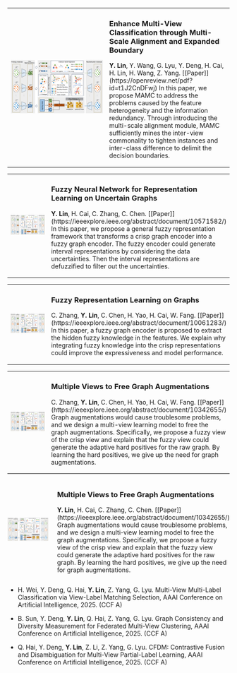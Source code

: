 <table>
  <tr>
    <!-- 左边放图片 -->
    <td width="40%">
      <img src="static/assets/publication/iclr25_enhance_multi_view.png" alt="图1: 论文中的小图" width="100%">
    </td>
    <!-- 右边放论文介绍 -->
    <td width="50%">
      <h3>Enhance Multi-View Classification through Multi-Scale Alignment and Expanded Boundary</h3>
      <p>
        <strong>Y. Lin</strong>, Y. Wang, G. Lyu, Y. Deng, H. Cai, H. Lin, H. Wang, Z. Yang. [[Paper]](https://openreview.net/pdf?id=t1J2CnDFwj)
        In this paper, we propose MAMC to address the problems caused by the feature heterogeneity and the information redundancy. Through introducing the multi-scale alignment module, MAMC sufficiently mines the inter-view commonality to tighten instances and inter-class difference to delimit the decision boundaries.
      </p>
    </td>
  </tr>
</table>

<!-- - <strong>Y. Lin</strong>, Y. Wang, G. Lyu, Y. Deng, H. Cai, H. Lin, H. Wang, Z. Yang. Enhance Multi-View Classification through Multi-Scale Alignment and Expanded Boundary. International Conference on Learning Representations, 2025. (TH-CPL A) [[Paper]](https://openreview.net/pdf?id=t1J2CnDFwj) -->

<table>
  <tr>
    <!-- 左边放图片 -->
    <td width="40%">
      <img src="static/assets/publication/iclr25_enhance_multi_view.png" alt="图1: 论文中的小图" width="100%">
    </td>
    <!-- 右边放论文介绍 -->
    <td width="50%">
      <h3>Fuzzy Neural Network for Representation Learning on Uncertain Graphs</h3>
      <p>
        <strong>Y. Lin</strong>, H. Cai, C. Zhang, C. Chen. [[Paper]](https://ieeexplore.ieee.org/abstract/document/10571582/)
        In this paper, we propose a general fuzzy representation framework that transforms a crisp graph encoder into a fuzzy graph encoder. The fuzzy encoder could generate interval representations by considering the data uncertainties. Then the interval representations are defuzzified to filter out the uncertainties.
      </p>
    </td>
  </tr>
</table>

<!-- - <strong>Y. Lin</strong>, H. Cai, C. Zhang, C. Chen. Fuzzy Neural Network for Representation Learning on Uncertain Graphs, IEEE Transactions on Fuzzy Systems. 32(9): 5259-5271, 2024. (JCR Q1, CCF B) [[Paper]](https://ieeexplore.ieee.org/abstract/document/10571582/) -->

<table>
  <tr>
    <!-- 左边放图片 -->
    <td width="40%">
      <img src="static/assets/publication/iclr25_enhance_multi_view.png" alt="图1: 论文中的小图" width="100%">
    </td>
    <!-- 右边放论文介绍 -->
    <td width="50%">
      <h3>Fuzzy Representation Learning on Graphs</h3>
      <p>
        C. Zhang, <strong>Y. Lin</strong>, C. Chen, H. Yao, H. Cai, W. Fang. [[Paper]](https://ieeexplore.ieee.org/abstract/document/10061283/)
        In this paper, a fuzzy graph encoder is proposed to extract the hidden fuzzy knowledge in the features. We explain why integrating fuzzy knowledge into the crisp representations could improve the expressiveness and model performance.
      </p>
    </td>
  </tr>
</table>

<!-- - C. Zhang, <strong>Y. Lin</strong>, C. Chen, H. Yao, H. Cai, W. Fang. Fuzzy Representation Learning on Graphs, IEEE Transactions on Fuzzy Systems. 31(10): 3358-3370, 2023. (JCR Q1, CCF B) [[Paper]](https://ieeexplore.ieee.org/abstract/document/10061283/) -->

<table>
  <tr>
    <!-- 左边放图片 -->
    <td width="40%">
      <img src="static/assets/publication/iclr25_enhance_multi_view.png" alt="图1: 论文中的小图" width="100%">
    </td>
    <!-- 右边放论文介绍 -->
    <td width="50%">
      <h3>Multiple Views to Free Graph Augmentations</h3>
      <p>
        C. Zhang, <strong>Y. Lin</strong>, C. Chen, H. Yao, H. Cai, W. Fang. [[Paper]](https://ieeexplore.ieee.org/abstract/document/10342655/)
        Graph augmentations would cause troublesome problems, and we design a multi-view learning model to free the graph augmentations. Specifically, we propose a fuzzy view of the crisp view and explain that the fuzzy view could generate the adaptive hard positives for the raw graph. By learning the hard positives, we give up the need for graph augmentations. 
      </p>
    </td>
  </tr>
</table>

<div style="font-size: 14px; display: flex; align-items: center;">
  <!-- 左边放图片 -->
  <div style="flex: 40%; padding-right: 20px;">
    <img src="../static/assets/publication/iclr25_enhance_multi_view.png" alt="图1: 论文中的小图" width="100%">
  </div>
  <!-- 右边放论文介绍 -->
  <div style="flex: 50%;">
      <h3>Multiple Views to Free Graph Augmentations</h3>
      <p>
        <strong>Y. Lin</strong>, H. Cai, C. Zhang, C. Chen. [[Paper]](https://ieeexplore.ieee.org/abstract/document/10342655/)
        Graph augmentations would cause troublesome problems, and we design a multi-view learning model to free the graph augmentations. Specifically, we propose a fuzzy view of the crisp view and explain that the fuzzy view could generate the adaptive hard positives for the raw graph. By learning the hard positives, we give up the need for graph augmentations. 
      </p>
  </div>
</div>

<!-- - <strong>Y. Lin</strong>, H. Cai, C. Zhang, C. Chen. Multiple Views to Free Graph Augmentations, IEEE Transactions on Computational Social Systems. 11(3): 3290-3230, 2024. (JCR Q1, CCF C) [[Paper]](https://ieeexplore.ieee.org/abstract/document/10342655/) -->

- H. Wei, Y. Deng, Q. Hai, <strong>Y. Lin</strong>, Z. Yang, G. Lyu. Multi-View Multi-Label Classification via View-Label Matching Selection, AAAI Conference on Artificial Intelligence, 2025. (CCF A)

- B. Sun, Y. Deng, <strong>Y. Lin</strong>, Q. Hai, Z. Yang, G. Lyu. Graph Consistency and Diversity Measurement for Federated Multi-View Clustering, AAAI Conference on Artificial Intelligence, 2025. (CCF A)

- Q. Hai, Y. Deng, <strong>Y. Lin</strong>, Z. Li, Z. Yang, G. Lyu. CFDM: Contrastive Fusion and Disambiguation for Multi-View Partial-Label Learning, AAAI Conference on Artificial Intelligence, 2025. (CCF A)
